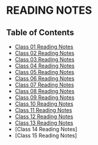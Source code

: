 # READING NOTES

## Table of Contents

- [Class 01 Reading Notes](Class-01.md)
- [Class 02 Reading Notes](Class-02.md)
- [Class 03 Reading Notes](Class-03.md)
- [Class 04 Reading Notes](Class-04.md)
- [Class 05 Reading Notes](Class-05.md)
- [Class 06 Reading Notes](Class-06.md)
- [Class 07 Reading Notes](Class-07.md)
- [Class 08 Reading Notes](Class-08.md)
- [Class 09 Reading Notes](Class-09.md)
- [Class 10 Reading Notes](Class-10.md)
- [Class 11 Reading Notes](Class-11.md)
- [Class 12 Reading Notes](Class-12.md)
- [Class 13 Reading Notes](Class-13.md)
- [Class 14 Reading Notes]
- [Class 15 Reading Notes]
